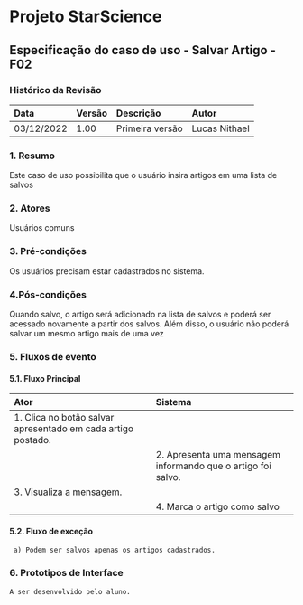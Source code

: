 ﻿
# **Projeto StarScience**

## Especificação do caso de uso - Salvar Artigo - F02

### Histórico da Revisão 

|  Data  | Versão | Descrição | Autor |
|:-------|:-------|:----------|:------|
| 03/12/2022 | 1.00 | Primeira versão | Lucas Nithael |

### 1. Resumo 
Este caso de uso possibilita que o usuário insira artigos em uma lista de salvos

### 2. Atores 

Usuários comuns
### 3. Pré-condições

Os usuários precisam estar cadastrados no sistema.
### 4.Pós-condições

Quando salvo, o artigo será adicionado na lista de salvos e poderá ser acessado novamente a partir dos salvos. Além disso, o usuário não poderá salvar um mesmo artigo mais de uma vez
### 5. Fluxos de evento

#### 5.1. Fluxo Principal 
|  Ator  | Sistema |
|:-------|:------- |
|1.  Clica no botão salvar apresentado em cada artigo postado.||
||2. Apresenta uma mensagem informando que o artigo foi salvo.||
|3.  Visualiza a mensagem.|
||4. Marca o artigo como salvo ||

#### 5.2. Fluxo de exceção 
     a) Podem ser salvos apenas os artigos cadastrados.

### 6. Prototipos de Interface

`A ser desenvolvido pelo aluno.`
